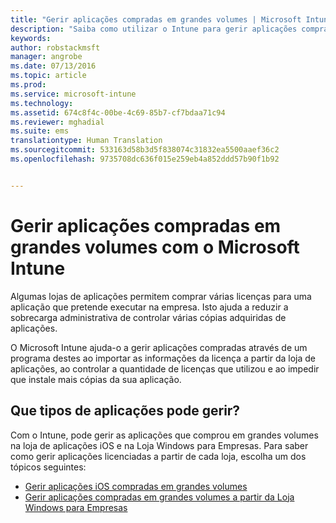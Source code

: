 ```yaml
---
title: "Gerir aplicações compradas em grandes volumes | Microsoft Intune"
description: "Saiba como utilizar o Intune para gerir aplicações compradas em volume numa loja de aplicações."
keywords: 
author: robstackmsft
manager: angrobe
ms.date: 07/13/2016
ms.topic: article
ms.prod: 
ms.service: microsoft-intune
ms.technology: 
ms.assetid: 674c8f4c-00be-4c69-85b7-cf7bdaa71c94
ms.reviewer: mghadial
ms.suite: ems
translationtype: Human Translation
ms.sourcegitcommit: 533163d58b3d5f838074c31832ea5500aaef36c2
ms.openlocfilehash: 9735708dc636f015e259eb4a852ddd57b90f1b92


---
```


# Gerir aplicações compradas em grandes volumes com o Microsoft Intune

Algumas lojas de aplicações permitem comprar várias licenças para uma aplicação que pretende executar na empresa. Isto ajuda a reduzir a sobrecarga administrativa de controlar várias cópias adquiridas de aplicações.

O Microsoft Intune ajuda-o a gerir aplicações compradas através de um programa destes ao importar as informações da licença a partir da loja de aplicações, ao controlar a quantidade de licenças que utilizou e ao impedir que instale mais cópias da sua aplicação.

## Que tipos de aplicações pode gerir?

Com o Intune, pode gerir as aplicações que comprou em grandes volumes na loja de aplicações iOS e na Loja Windows para Empresas.
Para saber como gerir aplicações licenciadas a partir de cada loja, escolha um dos tópicos seguintes:

- [Gerir aplicações iOS compradas em grandes volumes](manage-ios-apps-you-purchased-through-a-volume-purchase-program-with-microsoft-intune.md)
- [Gerir aplicações compradas em grandes volumes a partir da Loja Windows para Empresas](manage-apps-you-purchased-from-the-windows-store-for-business-with-microsoft-intune.md)



<!--HONumber=Aug16_HO1-->



